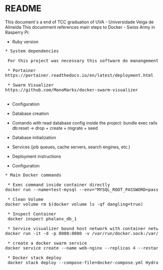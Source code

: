 # README


This document`s a end of TCC graduation of UVA - Universidade Veiga de Almeida
This documment references main steps to Docker - Swiss Army in  Rasperry Pi:

* Ruby version

<pre>
* System dependencies

 For this project was necessary this software do manangement docker containers:

 * Portainer
https://portainer.readthedocs.io/en/latest/deployment.html

 * Swarm Visualizer
https://github.com/ManoMarks/docker-swarm-visualizer

</pre>

* Configuration

* Database creation

 * Comando with read database config inside the project:
bundle exec rails db:reset -> drop + create + migrate + seed


* Database initialization


* Services (job queues, cache servers, search engines, etc.)

* Deployment instructions

* Configuration

<pre>
* Main Docker commands

 * Exec command inside container directly
docker run --name=test-mysql --env="MYSQL_ROOT_PASSWORD=password" mysql

 * Clean Volume
docker volume rm $(docker volume ls -qf dangling=true)

 * Inspect Container
 docker inspect phalanx_db_1

 * Service visualizer bound host network with container network
docker run -it -d -p 8080:8080 -v /var/run/docker.sock:/var/run/docker.sock alexellis2/visualizer-arm

 * create a docker swarm service
docker service create --name web-nginx --replicas 4 --restart-max-attempts 3 --restart-window 5s --rollback-delay 3s --workdir /myapp/ -p 8080:80 nginx:alpine

 * Docker stack deploy
 docker stack deploy --compose-file=docker-compose.yml Hydra

</pre>

